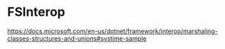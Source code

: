 # FSInterop
https://docs.microsoft.com/en-us/dotnet/framework/interop/marshaling-classes-structures-and-unions#systime-sample
